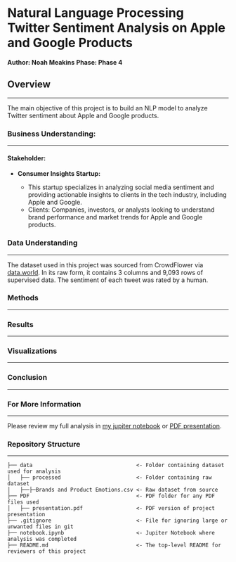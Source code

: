 # **Natural Language Processing Twitter Sentiment Analysis on Apple and Google Products**

**Author: Noah Meakins**
**Phase: Phase 4**

## **Overview**

---

The main objective of this project is to build an NLP model to analyze Twitter sentiment about Apple and Google products.

### **Business Understanding:**

---

#### **Stakeholder:**

- **Consumer Insights Startup:**

  - This startup specializes in analyzing social media sentiment and providing actionable insights to clients in the tech industry, including Apple and Google.
  - Clients: Companies, investors, or analysts looking to understand brand performance and market trends for Apple and Google products.

### **Data Understanding**

---

The dataset used in this project was sourced from CrowdFlower via [data.world]([https://](https://data.world/crowdflower/brands-and-product-emotions)). In its raw form, it contains 3 columns and 9,093 rows of supervised data. The sentiment of each tweet was rated by a human.

### **Methods**

---

### **Results**

---

### **Visualizations**

---

### **Conclusion**

---

### **For More Information**

---

Please review my full analysis in [my jupiter notebook](notebook.ipynb) or [PDF presentation]().

### Repository Structure

---

```
├── data                                 <- Folder containing dataset used for analysis
│   ├── processed                        <- Folder containing raw dataset
│   ├──├─Brands and Product Emotions.csv <- Raw dataset from source
├── PDF                                  <- PDF folder for any PDF files used
│   ├── presentation.pdf                 <- PDF version of project presentation
├── .gitignore                           <- File for ignoring large or unwanted files in git
├── notebook.ipynb                       <- Jupiter Notebook where analysis was completed
├── README.md                            <- The top-level README for reviewers of this project
```
